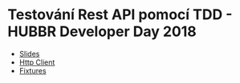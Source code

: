 # Testování Rest API pomocí TDD - HUBBR Developer Day 2018

- [Slides](https://www.slideshare.net/JanMike3/testovn-rest-api-pomoc-tdd-hubbr-developer-day-2018)
- [Http Client](https://github.com/VaclavSir/NBrowserKit)
- [Fixtures](https://github.com/nettrine/fixtures)

